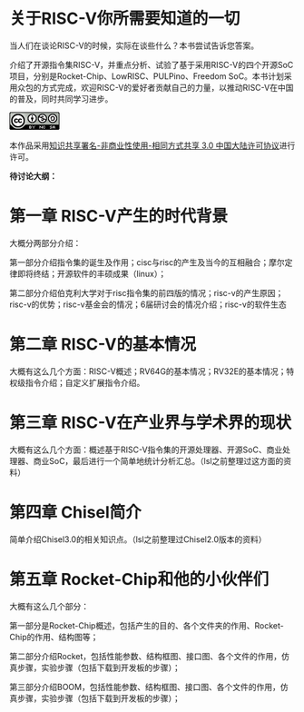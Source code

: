 # 关于RISC-V你所需要知道的一切

当人们在谈论RISC-V的时候，实际在谈些什么？本书尝试告诉您答案。

介绍了开源指令集RISC-V，并重点分析、试验了基于采用RISC-V的四个开源SoC项目，分别是Rocket-Chip、LowRISC、PULPino、Freedom SoC。本书计划采用众包的方式完成，欢迎RISC-V的爱好者贡献自己的力量，以推动RISC-V在中国的普及，同时共同学习进步。

[![](/assets/import.png)](https://creativecommons.org/licenses/by-nc-sa/3.0/cn/)

本作品采用[知识共享署名-非商业性使用-相同方式共享 3.0 中国大陆许可协议](https://creativecommons.org/licenses/by-nc-sa/3.0/cn/)进行许可。

**待讨论大纲：**

# 第一章 RISC-V产生的时代背景

大概分两部分介绍：

第一部分介绍指令集的诞生及作用；cisc与risc的产生及当今的互相融合；摩尔定律即将终结；开源软件的丰硕成果（linux）；

第二部分介绍伯克利大学对于risc指令集的前四版的情况；risc-v的产生原因；risc-v的优势；risc-v基金会的情况；6届研讨会的情况介绍；risc-v的软件生态

# 第二章 RISC-V的基本情况

大概有这么几个方面：RISC-V概述；RV64G的基本情况；RV32E的基本情况；特权级指令介绍；自定义扩展指令介绍。

# 第三章 RISC-V在产业界与学术界的现状

大概有这么几个方面：概述基于RISC-V指令集的开源处理器、开源SoC、商业处理器、商业SoC，最后进行一个简单地统计分析汇总。（lsl之前整理过这方面的资料）

# 第四章 Chisel简介

简单介绍Chisel3.0的相关知识点。（lsl之前整理过Chisel2.0版本的资料）

# 第五章 Rocket-Chip和他的小伙伴们

大概有这么几个部分：

第一部分是Rocket-Chip概述，包括产生的目的、各个文件夹的作用、Rocket-Chip的作用、结构图等；

第二部分介绍Rocket，包括性能参数、结构框图、接口图、各个文件的作用，仿真步骤，实验步骤（包括下载到开发板的步骤）；

第三部分介绍BOOM，包括性能参数、结构框图、接口图、各个文件的作用，仿真步骤，实验步骤（包括下载到开发板的步骤）；



